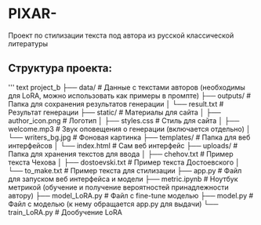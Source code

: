 # PIXAR-
Проект по стилизации текста под автора из русской классической литературы
## Структура проекта:
''' text
project_b
├── data/                 # Данные с текстами авторов (необходимы для LoRA, можно использовать как примеры в промпте)
├── outputs/              # Папка для сохранения результатов генерации
│   └── result.txt        # Результат генерации
├── static/               # Материалы для сайта
│   ├── author_icon.png   # Логотип
│   ├── styles.css        # Стиль для сайта
│   ├── welcome.mp3       # Звук оповещения о генерации (включается отдельно)
│   └── writers_bg.jpg    # Фоновая картинка
├── templates/            # Папка для веб интерфейсов
│   └── index.html        # Сам веб интерфейс
├── uploads/              # Папка для хранения текстов для ввода
│   ├── chehov.txt        # Пример текста Чехова
│   ├── dostoevski.txt    # Пример текста Достоевского
│   └── to_make.txt       # Пример текста для стилизации
├── app.py                # Файл для запуском веб интерфейса и модели
├── metric.ipynb          # Ноутбук метрикой (обучение и получение вероятностей принадлежности автору)
├── model_LoRA.py         # Файл с fine-tune моделью
├── model.py              # Файл с моделью (к нему обращается app.py для выдачи)
└── train_LoRA.py         # Дообучение LoRA
